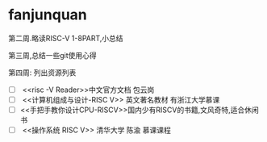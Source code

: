 # fanjunquan

第二周.略读RISC-V 1-8PART,小总结

第三周,总结一些git使用心得

第四周: 列出资源列表

- [ ] ​		<<risc -V Reader>>中文官方文档   包云岗
- [ ] ​       <<计算机组成与设计-RISC V>> 英文著名教材  有浙江大学慕课
- [ ] ​     <<手把手教你设计CPU-RISCV>>国内少有RISCV的书籍,文风奇特,适合休闲书
- [ ] ​     <<操作系统 RISC V>>  清华大学 陈渝  慕课课程